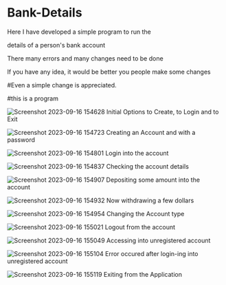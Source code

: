 # Bank-Details

Here I have developed a simple program to run the 

details of a person's bank account 

There many errors and many changes need to be done

If you have any idea, it would be better you people make some changes

#Even a simple change is appreciated.

#this is a program


![Screenshot 2023-09-16 154628](https://github.com/bhaskar10h/Bank-Details/assets/112790780/7bd09139-b268-4818-b9c3-da15600df07c)
Initial Options to Create, to Login and to Exit

![Screenshot 2023-09-16 154723](https://github.com/bhaskar10h/Bank-Details/assets/112790780/54c801c2-bbaa-4ec3-a232-64747196d722)
Creating an Account and with a password

![Screenshot 2023-09-16 154801](https://github.com/bhaskar10h/Bank-Details/assets/112790780/5069b82a-6461-4170-b682-e947515468be)
Login into the account

![Screenshot 2023-09-16 154837](https://github.com/bhaskar10h/Bank-Details/assets/112790780/e1d16061-ff24-4177-b92d-b5d4deb8b735)
Checking the account details

![Screenshot 2023-09-16 154907](https://github.com/bhaskar10h/Bank-Details/assets/112790780/c4a2cc2d-c3c5-405c-842d-d97698d392a4)
Depositing some amount into the account

![Screenshot 2023-09-16 154932](https://github.com/bhaskar10h/Bank-Details/assets/112790780/5c3e832d-4a76-4f23-9aaf-6f866e5e3083)
Now withdrawing a few dollars

![Screenshot 2023-09-16 154954](https://github.com/bhaskar10h/Bank-Details/assets/112790780/0d46b7a9-ce81-49b7-825f-80215f20043b)
Changing the Account type

![Screenshot 2023-09-16 155021](https://github.com/bhaskar10h/Bank-Details/assets/112790780/e30618f2-6a9e-4bc8-b539-a1de205797cf)
Logout from the account

![Screenshot 2023-09-16 155049](https://github.com/bhaskar10h/Bank-Details/assets/112790780/92f7aeb3-a9f3-4422-b9cc-8ec41de372d6)
Accessing into unregistered account 

![Screenshot 2023-09-16 155104](https://github.com/bhaskar10h/Bank-Details/assets/112790780/448406f5-3b37-4c75-ae49-affac4c4759b)
Error occured after login-ing into unregistered account

![Screenshot 2023-09-16 155119](https://github.com/bhaskar10h/Bank-Details/assets/112790780/1bd8fc5b-216e-4d94-afc3-0104ec91b980)
Exiting from the Application
